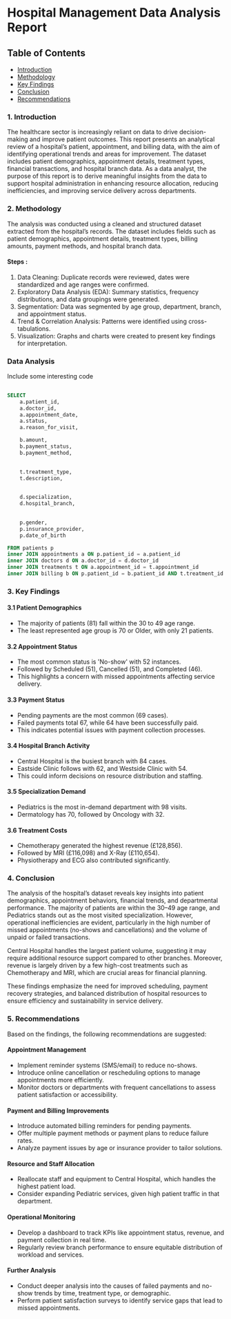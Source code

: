 # Hospital Management Data Analysis Report

## Table of Contents

- [Introduction](#introduction)
- [Methodology](#methodology)
- [Key Findings](#key-findings)
- [Conclusion](#conclusion)
- [Recommendations](#recommendations)

### 1. Introduction

The healthcare sector is increasingly reliant on data to drive decision-making and improve patient outcomes. This report presents an analytical review of a hospital’s patient, appointment, and billing data, with the aim of identifying operational trends and areas for improvement. The dataset includes patient demographics, appointment details, treatment types, financial transactions, and hospital branch data.
As a data analyst, the purpose of this report is to derive meaningful insights from the data to support hospital administration in enhancing resource allocation, reducing inefficiencies, and improving service delivery across departments.

### 2. Methodology
The analysis was conducted using a cleaned and structured dataset extracted from the hospital’s records. The dataset includes fields such as patient demographics, appointment details, treatment types, billing amounts, payment methods, and hospital branch data.
#### Steps :

1. Data Cleaning: Duplicate records were reviewed, dates were standardized and age ranges were confirmed.
2. Exploratory Data Analysis (EDA): Summary statistics, frequency distributions, and data groupings were generated.
3. Segmentation: Data was segmented by age group, department, branch, and appointment status.
4. Trend & Correlation Analysis: Patterns were identified using cross-tabulations.
5. Visualization: Graphs and charts were created to present key findings for interpretation.

### Data Analysis
Include some interesting code 

```sql
 
SELECT 
    a.patient_id,
    a.doctor_id,
    a.appointment_date,
    a.status,
    a.reason_for_visit,

    b.amount,
    b.payment_status,
    b.payment_method,
   

    t.treatment_type,
    t.description,

    
    d.specialization,
    d.hospital_branch,

    
    p.gender,
    p.insurance_provider,
    p.date_of_birth

FROM patients p
inner JOIN appointments a ON p.patient_id = a.patient_id
inner JOIN doctors d ON a.doctor_id = d.doctor_id
inner JOIN treatments t ON a.appointment_id = t.appointment_id
inner JOIN billing b ON p.patient_id = b.patient_id AND t.treatment_id = b.treatment_id;
 ```

### 3. Key Findings
#### 3.1 Patient Demographics
- The majority of patients (81) fall within the 30 to 49 age range.
- The least represented age group is 70 or Older, with only 21 patients.

#### 3.2 Appointment Status
- The most common status is 'No-show' with 52 instances.
- Followed by Scheduled (51), Cancelled (51), and Completed (46).
- This highlights a concern with missed appointments affecting service delivery.

#### 3.3 Payment Status
- Pending payments are the most common (69 cases).
- Failed payments total 67, while 64 have been successfully paid.
- This indicates potential issues with payment collection processes.

#### 3.4 Hospital Branch Activity
- Central Hospital is the busiest branch with 84 cases.
- Eastside Clinic follows with 62, and Westside Clinic with 54.
- This could inform decisions on resource distribution and staffing.

#### 3.5 Specialization Demand
- Pediatrics is the most in-demand department with 98 visits.
- Dermatology has 70, followed by Oncology with 32.

#### 3.6 Treatment Costs
- Chemotherapy generated the highest revenue (£128,856).
- Followed by MRI (£116,098) and X-Ray (£110,654).
- Physiotherapy and ECG also contributed significantly.

### 4. Conclusion
The analysis of the hospital’s dataset reveals key insights into patient demographics, appointment behaviors, financial trends, and departmental performance. The majority of patients are within the 30–49 age range, and Pediatrics stands out as the most visited specialization. However, operational inefficiencies are evident, particularly in the high number of missed appointments (no-shows and cancellations) and the volume of unpaid or failed transactions.

Central Hospital handles the largest patient volume, suggesting it may require additional resource support compared to other branches. Moreover, revenue is largely driven by a few high-cost treatments such as Chemotherapy and MRI, which are crucial areas for financial planning.

These findings emphasize the need for improved scheduling, payment recovery strategies, and balanced distribution of hospital resources to ensure efficiency and sustainability in service delivery.

### 5. Recommendations
Based on the findings, the following recommendations are suggested:

#### Appointment Management
- Implement reminder systems (SMS/email) to reduce no-shows.
- Introduce online cancellation or rescheduling options to manage appointments more efficiently.
- Monitor doctors or departments with frequent cancellations to assess patient satisfaction or accessibility.

#### Payment and Billing Improvements
- Introduce automated billing reminders for pending payments.
- Offer multiple payment methods or payment plans to reduce failure rates.
- Analyze payment issues by age or insurance provider to tailor solutions.

#### Resource and Staff Allocation
- Reallocate staff and equipment to Central Hospital, which handles the highest patient load.
- Consider expanding Pediatric services, given high patient traffic in that department.

#### Operational Monitoring
- Develop a dashboard to track KPIs like appointment status, revenue, and payment collection in real time.
- Regularly review branch performance to ensure equitable distribution of workload and services.

#### Further Analysis
- Conduct deeper analysis into the causes of failed payments and no-show trends by time, treatment type, or demographic.
- Perform patient satisfaction surveys to identify service gaps that lead to missed appointments.




